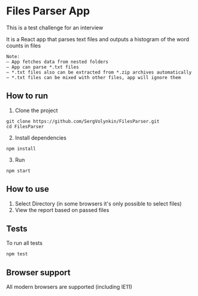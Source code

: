 # Files Parser App

This is a test challenge for an interview

It is a React app that parses text files and outputs a histogram of the word counts in files
```shell
Note:
— App fetches data from nested folders
— App can parse *.txt files
— *.txt files also can be extracted from *.zip archives automatically
— *.txt files can be mixed with other files, app will ignore them
```

## How to run

1. Clone the project
```shell
git clone https://github.com/SergVolynkin/FilesParser.git 
cd FilesParser
```

2. Install dependencies
```shell
npm install
```

3. Run
```shell
npm start
```

## How to use

1. Select Directory (in some browsers it's only possible to select files)
2. View the report based on passed files

## Tests

To run all tests
```shell
npm test
```

## Browser support

All modern browsers are supported (including IE11)
